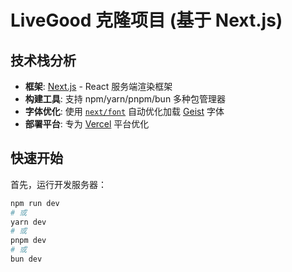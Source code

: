 # LiveGood 克隆项目 (基于 Next.js)

## 技术栈分析

- **框架**: [Next.js](https://nextjs.org) - React 服务端渲染框架
- **构建工具**: 支持 npm/yarn/pnpm/bun 多种包管理器
- **字体优化**: 使用 [`next/font`](https://nextjs.org/docs/app/building-your-application/optimizing/fonts) 自动优化加载 [Geist](https://vercel.com/font) 字体
- **部署平台**: 专为 [Vercel](https://vercel.com) 平台优化

## 快速开始

首先，运行开发服务器：

```bash
npm run dev
# 或
yarn dev
# 或
pnpm dev
# 或
bun dev